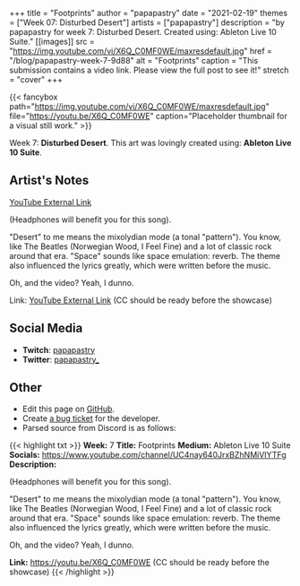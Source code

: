 +++
title =       "Footprints"
author =      "papapastry"
date =        "2021-02-19"
themes =      ["Week 07: Disturbed Desert"]
artists =     ["papapastry"]
description = "by papapastry for week 7: Disturbed Desert. Created using: Ableton Live 10 Suite."
[[images]]
      src = "https://img.youtube.com/vi/X6Q_C0MF0WE/maxresdefault.jpg"
      href = "/blog/papapastry-week-7-9d88"
      alt = "Footprints"
      caption = "This submission contains a video link. Please view the full post to see it!"
      stretch = "cover"
+++

{{< fancybox path="https://img.youtube.com/vi/X6Q_C0MF0WE/maxresdefault.jpg" file="https://youtu.be/X6Q_C0MF0WE" caption="Placeholder thumbnail for a visual still work." >}}


Week 7: **Disturbed Desert**. This art was lovingly created using: **Ableton Live 10 Suite**.

## Artist's Notes

[YouTube External Link](https://www.youtube.com/channel/UC4nay640JrxBZhNMiVIYTFg)

(Headphones will benefit you for this song).

"Desert" to me means the mixolydian mode (a tonal "pattern"). You know, like The Beatles (Norwegian Wood, I Feel Fine) and a lot of classic rock around that era. "Space" sounds like space emulation: reverb. The theme also influenced the lyrics greatly, which were written before the music.

Oh, and the video? Yeah, I dunno.

Link: [YouTube External Link](https://youtu.be/X6Q_C0MF0WE) (CC should be ready before the showcase)

## Social Media

- **Twitch**: <a href='https://twitch.tv/papapastry' target='_blank'>papapastry</a>
- **Twitter**: <a href='https://twitter.com/papapastry_' target='_blank'>papapastry_</a>

## Other

- Edit this page on [GitHub](https://github.com/teaminkling/web-refresh/edit/main/content/blog/papapastry-week-7-9d88.md).
- Create [a bug ticket](https://github.com/teaminkling/web-refresh/issues/new?assignees=&labels=bug&template=problem-report.md&title=) for the developer.
- Parsed source from Discord is as follows:

{{< highlight txt >}}
**Week:** 7
**Title:** Footprints
**Medium:** Ableton Live 10 Suite
**Socials:** <https://www.youtube.com/channel/UC4nay640JrxBZhNMiVIYTFg>
**Description:**

(Headphones will benefit you for this song).

"Desert" to me means the mixolydian mode (a tonal "pattern"). You know, like The Beatles (Norwegian Wood, I Feel Fine) and a lot of classic rock around that era. "Space" sounds like space emulation: reverb. The theme also influenced the lyrics greatly, which were written before the music.

Oh, and the video? Yeah, I dunno.

**Link:** https://youtu.be/X6Q_C0MF0WE (CC should be ready before the showcase)
{{< /highlight >}}